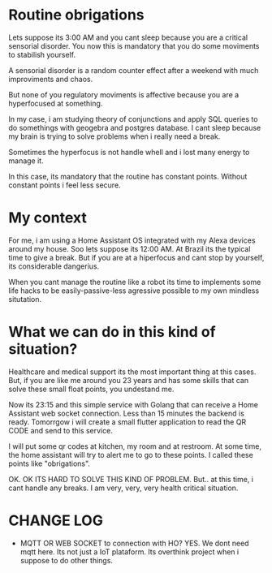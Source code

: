 # Routine obrigations

Lets suppose its 3:00 AM and you cant sleep because you are a critical sensorial disorder. You now this is mandatory that you do some moviments to stabilish yourself.

A sensorial disorder is a random counter effect after a weekend with much improviments and chaos.

But none of you regulatory moviments is affective because you are a hyperfocused at something.

In my case, i am studying theory of conjunctions and apply SQL queries to do somethings with geogebra and postgres database. I cant sleep because my brain is trying to solve problems when i really need a break.

Sometimes the hyperfocus is not handle whell and i lost many energy to manage it.

In this case, its mandatory that the routine has constant points. Without constant points i feel less secure.

# My context

For me, i am using a Home Assistant OS integrated with my Alexa devices around my house. Soo lets suppose its 12:00 AM. At Brazil its the typical time to give a break. But if you are at a hiperfocus  and cant stop by yourself, its considerable dangerius.

When you cant manage the routine like a robot its time to implements some life hacks to be easily-passive-less agressive possible to my own mindless situtation.

# What we can do in this kind of situation? 

Healthcare and medical support its the most important thing at this cases.
 But, if you are like me around you 23 years and has some skills that can solve these small float points, you undestand me.

Now its 23:15 and this simple service with Golang that can receive a Home Assistant web socket connection. Less than 15 minutes the backend is ready. Tomorrgow i will create a small flutter application to read the QR CODE and send to this service.

I will put some qr codes at kitchen, my room and at restroom. At some time, the home assistant will try to alert me to go to these points. I called these points like "obrigations".

OK. OK ITS HARD TO SOLVE THIS KIND OF PROBLEM. But.. at this time, i cant handle any breaks. I am very, very, very health critical situation.

# CHANGE LOG

- MQTT OR WEB SOCKET to connection with HO? YES. We dont need mqtt here. Its not just a IoT plataform.
Its overthink project when i suppose to do other things.


